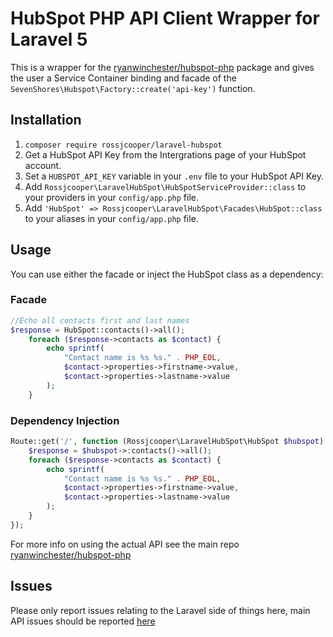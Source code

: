 # HubSpot PHP API Client Wrapper for Laravel 5
This is a wrapper for the [ryanwinchester/hubspot-php](https://github.com/ryanwinchester/hubspot-php) package and gives the user a Service Container binding and facade of the `SevenShores\Hubspot\Factory::create('api-key')` function.

## Installation
1. `composer require rossjcooper/laravel-hubspot`
2. Get a HubSpot API Key from the Intergrations page of your HubSpot account.
3. Set a `HUBSPOT_API_KEY` variable in your `.env` file to your HubSpot API Key.
4. Add `Rossjcooper\LaravelHubSpot\HubSpotServiceProvider::class` to your providers in your `config/app.php` file.
5. Add `'HubSpot' => Rossjcooper\LaravelHubSpot\Facades\HubSpot::class` to your aliases in your `config/app.php` file.

## Usage
You can use either the facade or inject the HubSpot class as a dependency:
### Facade
```php
//Echo all contacts first and last names
$response = HubSpot::contacts()->all();
    foreach ($response->contacts as $contact) {
        echo sprintf(
            "Contact name is %s %s." . PHP_EOL,
            $contact->properties->firstname->value,
            $contact->properties->lastname->value
        );
    }
```
### Dependency Injection
```php
Route::get('/', function (Rossjcooper\LaravelHubSpot\HubSpot $hubspot) {
    $response = $hubspot->:contacts()->all();
    foreach ($response->contacts as $contact) {
        echo sprintf(
            "Contact name is %s %s." . PHP_EOL,
            $contact->properties->firstname->value,
            $contact->properties->lastname->value
        );
    }
});
```

For more info on using the actual API see the main repo [ryanwinchester/hubspot-php](https://github.com/ryanwinchester/hubspot-php)

## Issues
Please only report issues relating to the Laravel side of things here, main API issues should be reported [here](https://github.com/ryanwinchester/hubspot-php/issues)
